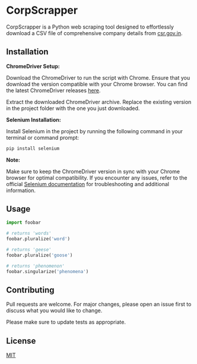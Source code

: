 # CorpScrapper

CorpScrapper is a Python web scraping tool designed to effortlessly download a CSV file of comprehensive company details from [csr.gov.in](https://csr.gov.in/content/csr/global/master/home/ExploreCsrData/company-wise.html).

## Installation

**ChromeDriver Setup:**

Download the ChromeDriver to run the script with Chrome. Ensure that you download the version compatible with your Chrome browser. You can find the latest ChromeDriver releases [here](https://chromedriver.chromium.org/downloads).

Extract the downloaded ChromeDriver archive.
Replace the existing version in the project folder with the one you just downloaded.

**Selenium Installation:**

Install Selenium in the project by running the following command in your terminal or command prompt:
```bash
pip install selenium
```

**Note:**

Make sure to keep the ChromeDriver version in sync with your Chrome browser for optimal compatibility.
If you encounter any issues, refer to the official [Selenium documentation](https://www.selenium.dev/selenium/docs/api/py/index.html) for troubleshooting and additional information.


## Usage

```python
import foobar

# returns 'words'
foobar.pluralize('word')

# returns 'geese'
foobar.pluralize('goose')

# returns 'phenomenon'
foobar.singularize('phenomena')
```

## Contributing

Pull requests are welcome. For major changes, please open an issue first
to discuss what you would like to change.

Please make sure to update tests as appropriate.

## License

[MIT](https://choosealicense.com/licenses/mit/)

